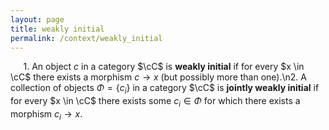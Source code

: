 ```yaml
---
layout: page
title: weakly initial
permalink: /context/weakly_initial
---
```

$\quad$ 1. An object $c$ in a category $\cC$ is **weakly initial** if for every $x \in \cC$ there exists a morphism $c \to x$ (but possibly more than one).\n2. A collection of objects $\Phi = \{c_i\}$ in a category $\cC$ is **jointly weakly initial** if for every $x \in \cC$ there exists some $c_i \in \Phi$ for which there exists a morphism $c_i \to x$.
